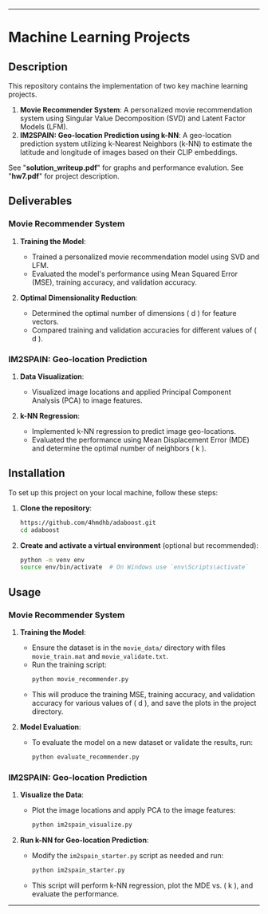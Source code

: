 
---

# Machine Learning Projects

## Description

This repository contains the implementation of two key machine learning projects.

1. **Movie Recommender System**: A personalized movie recommendation system using Singular Value Decomposition (SVD) and Latent Factor Models (LFM).
2. **IM2SPAIN: Geo-location Prediction using k-NN**: A geo-location prediction system utilizing k-Nearest Neighbors (k-NN) to estimate the latitude and longitude of images based on their CLIP embeddings.

See "**solution_writeup.pdf**" for graphs and performance evalution. See "**hw7.pdf**" for project description.

## Deliverables

### Movie Recommender System

1. **Training the Model**:
    - Trained a personalized movie recommendation model using SVD and LFM.
    - Evaluated the model's performance using Mean Squared Error (MSE), training accuracy, and validation accuracy.

2. **Optimal Dimensionality Reduction**:
    - Determined the optimal number of dimensions \( d \) for feature vectors.
    - Compared training and validation accuracies for different values of \( d \).

### IM2SPAIN: Geo-location Prediction

1. **Data Visualization**:
    - Visualized image locations and applied Principal Component Analysis (PCA) to image features.

2. **k-NN Regression**:
    - Implemented k-NN regression to predict image geo-locations.
    - Evaluated the performance using Mean Displacement Error (MDE) and determine the optimal number of neighbors \( k \).

## Installation

To set up this project on your local machine, follow these steps:

1. **Clone the repository**:
    ```bash
    https://github.com/4hmdhb/adaboost.git
    cd adaboost
    ```

2. **Create and activate a virtual environment** (optional but recommended):
    ```bash
    python -m venv env
    source env/bin/activate  # On Windows use `env\Scripts\activate`
    ```


## Usage

### Movie Recommender System

1. **Training the Model**:
    - Ensure the dataset is in the `movie_data/` directory with files `movie_train.mat` and `movie_validate.txt`.
    - Run the training script:
        ```bash
        python movie_recommender.py
        ```
    - This will produce the training MSE, training accuracy, and validation accuracy for various values of \( d \), and save the plots in the project directory.

2. **Model Evaluation**:
    - To evaluate the model on a new dataset or validate the results, run:
        ```bash
        python evaluate_recommender.py
        ```

### IM2SPAIN: Geo-location Prediction

1. **Visualize the Data**:
    - Plot the image locations and apply PCA to the image features:
        ```bash
        python im2spain_visualize.py
        ```

2. **Run k-NN for Geo-location Prediction**:
    - Modify the `im2spain_starter.py` script as needed and run:
        ```bash
        python im2spain_starter.py
        ```
    - This script will perform k-NN regression, plot the MDE vs. \( k \), and evaluate the performance.

---
